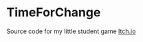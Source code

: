 # TimeForChange
Source code for my little student game [Itch.io](https://soyuz-games.itch.io/time-for-change)
